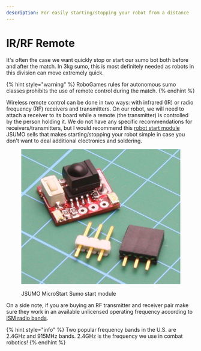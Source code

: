 ```yaml
---
description: For easily starting/stopping your robot from a distance
---
```


# IR/RF Remote

It's often the case we want quickly stop or start our sumo bot both before and after the match. In 3kg sumo, this is most definitely needed as robots in this division can move extremely quick.&#x20;

{% hint style="warning" %}
RoboGames rules for autonomous sumo classes prohibits the use of remote control during the match.&#x20;
{% endhint %}

Wireless remote control can be done in two ways: with infrared (IR) or radio frequency (RF) receivers and transmitters. On our robot, we will need to attach a receiver to its board while a remote (the transmitter) is controlled by the person holding it. We do not have any specific recommendations for receivers/transmitters, but I would recommend this [robot start module ](https://www.jsumo.com/microstart-sumo-minisumo-robot-start-module)JSUMO sells that makes starting/stopping your robot simple in case you don't want to deal additional electronics and soldering. &#x20;

<figure><img src="../../.gitbook/assets/image (3).png" alt=""><figcaption><p>JSUMO MicroStart Sumo start module</p></figcaption></figure>

On a side note, if you are buying an RF transmitter and receiver pair make sure they work in an available unlicensed operating frequency according to [ISM radio bands](https://en.wikipedia.org/wiki/ISM\_radio\_band#Frequency\_allocations).&#x20;

{% hint style="info" %}
Two popular frequency bands in the U.S. are 2.4GHz and 915MHz bands. 2.4GHz is the frequency we use in combat robotics!
{% endhint %}
